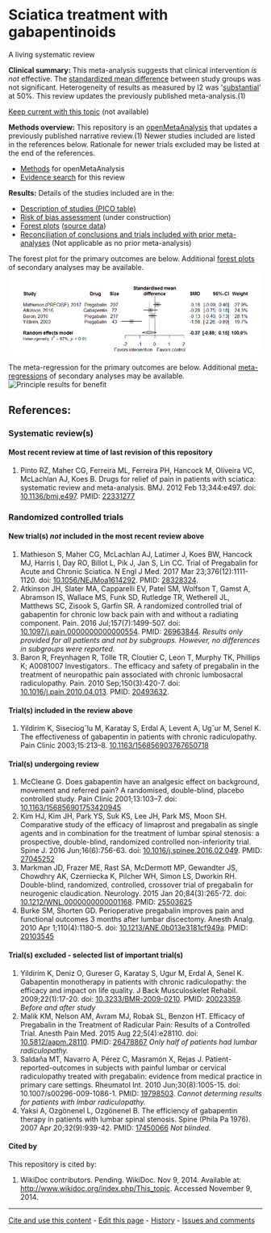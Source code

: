 Sciatica treatment with gabapentinoids
============================================
A living systematic review

**Clinical summary:** This meta-analysis suggests that clinical intervention *is not* effective. The [standardized mean difference](http://openmetaanalysis.github.io/methods.html#SMD) between study groups was not significant. Heterogeneity of results as measured by I2 was '[substantial](http://handbook.cochrane.org/chapter_9/9_5_2_identifying_and_measuring_heterogeneity.htm)' at 50%. This review updates the previously published meta-analysis.(1)

[Keep current with this topic](../master/files/searching/Keep-up.md) (not available)

**Methods overview:** This repository is an [openMetaAnalysis](https://openmetaanalysis.github.io/) that updates a previously published narrative review.(1) Newer studies included are listed in the references below. Rationale for newer trials excluded may be listed at the end of the references. 
* [Methods](http://openmetaanalysis.github.io/methods.html) for openMetaAnalysis
* [Evidence search](../master/files/searching/evidence-search.md) for this review

**Results:** Details of the studies included are in the:
* [Description of studies (PICO table)](../master/files/study-details/pico-table.md)
* [Risk of bias assessment](../master/files/study-details/risk-of-bias.md) (under construction)
* [Forest plots](../master/files/forest-plots) ([source data](../../tree/master/files/data))
* [Reconciliation of conclusions and trials included with prior meta-analyses](../master/files/reconcilation-tables) (Not applicable as no prior meta-analysis)

The forest plot for the primary outcomes are below. Additional [forest plots](../master/files/forest-plots) of secondary analyses may be available. 
![Principle results](https://github.com/openMetaAnalysis/Sciatica-treatment-with-gabapentinoids/blob/master/files/forest-plots/Outcome-Primary.png "Principle results")

The meta-regression for the primary outcomes are below. Additional [meta-regressions](../master/files/metaregression) of secondary analyses may be available. 
![Principle results for benefit](https://raw.githubusercontent.com/openMetaAnalysis/Sciatica-treatment-with-gabapentinoids/blob/master/master/files/metaregression/Outcome-Primary.png "Principle results for benefit]")

References:
----------------------------------

### Systematic review(s)
#### Most recent review at time of last revision of this repository
1. Pinto RZ, Maher CG, Ferreira ML, Ferreira PH, Hancock M, Oliveira VC, McLachlan AJ, Koes B. Drugs for relief of pain in patients with sciatica: systematic review and meta-analysis. BMJ. 2012 Feb 13;344:e497. doi: [10.1136/bmj.e497](http://dx.doi.org/10.1136/bmj.e497). PMID: [22331277](http://pubmed.gov/22331277)

### Randomized controlled trials
#### New trial(s) *not* included in the most recent review above
1. Mathieson S, Maher CG, McLachlan AJ, Latimer J, Koes BW, Hancock MJ, Harris I, Day RO, Billot L, Pik J, Jan S, Lin CC. Trial of Pregabalin for Acute and Chronic Sciatica. N Engl J Med. 2017 Mar 23;376(12):1111-1120. doi: [10.1056/NEJMoa1614292](http://dx.doi.org/10.1056/NEJMoa1614292). PMID: [28328324](http://pubmed.gov/28328324).
2. Atkinson JH, Slater MA, Capparelli EV, Patel SM, Wolfson T, Gamst A, Abramson IS, Wallace MS, Funk SD, Rutledge TR, Wetherell JL, Matthews SC, Zisook S, Garfin SR. A randomized controlled trial of gabapentin for chronic low back pain with and without a radiating component. Pain. 2016 Jul;157(7):1499-507. doi: [10.1097/j.pain.0000000000000554](http://dx.doi.org/10.1097/j.pain.0000000000000554). PMID: [26963844](http://pubmed.gov/26963844). *Results only provided for all patients and not by subgroups. However, no differences in subgroups were reported.*
3. Baron R, Freynhagen R, Tölle TR, Cloutier C, Leon T, Murphy TK, Phillips K; A0081007 Investigators.. The efficacy and safety of pregabalin in the treatment of neuropathic pain associated with chronic lumbosacral radiculopathy. Pain. 2010 Sep;150(3):420-7. doi: [10.1016/j.pain.2010.04.013](http://dx.doi.org/10.1016/j.pain.2010.04.013). PMID: [20493632](http://pubmed.gov/20493632).

#### Trial(s) included in the review above
1. Yildirim K, Siseciog˘lu M, Karatay S, Erdal A, Levent A, Ug˘ur M, Senel K. The effectiveness of gabapentin in patients with chronic radiculopathy. Pain Clinic 2003;15:213–8. [10.1163/156856903767650718](http://dx.doi.org/10.1163/156856903767650718)

#### Trial(s) undergoing review
1. McCleane G. Does gabapentin have an analgesic effect on background, movement and referred pain? A randomised, double-blind, placebo controlled study. Pain Clinic 2001;13:103–7. doi: [10.1163/156856901753420945](http://dx.doi.org/10.1163/156856901753420945)
2. Kim HJ, Kim JH, Park YS, Suk KS, Lee JH, Park MS, Moon SH. Comparative study of the efficacy of limaprost and pregabalin as single agents and in combination for the treatment of lumbar spinal stenosis: a prospective, double-blind, randomized controlled non-inferiority trial. Spine J. 2016 Jun;16(6):756-63. doi: [10.1016/j.spinee.2016.02.049](http://dx.doi.org/10.1163/10.1016/j.spinee.2016.02.049). PMID: [27045252](http://pubmed.gov/27045252)
3. Markman JD, Frazer ME, Rast SA, McDermott MP, Gewandter JS, Chowdhry AK, Czerniecka K, Pilcher WH, Simon LS, Dworkin RH. Double-blind, randomized, controlled, crossover trial of pregabalin for neurogenic claudication. Neurology. 2015 Jan 20;84(3):265-72. doi: [10.1212/WNL.0000000000001168](http://dx.doi.org/10.1212/WNL.0000000000001168). PMID: [25503625](http://pubmed.gov/25503625)
4. Burke SM, Shorten GD. Perioperative pregabalin improves pain and functional outcomes 3 months after lumbar discectomy. Anesth Analg. 2010 Apr 1;110(4):1180-5. doi: [10.1213/ANE.0b013e3181cf949a](http://dx.doi.org/10.1213/ANE.0b013e3181cf949a). PMID: [20103545](http://pubmed.gov/20103545)

#### Trial(s) excluded - selected list of important trial(s)
1. Yildirim K, Deniz O, Gureser G, Karatay S, Ugur M, Erdal A, Senel K. Gabapentin monotherapy in patients with chronic radiculopathy: the efficacy and impact on life quality. J Back Musculoskelet Rehabil. 2009;22(1):17-20. doi: [10.3233/BMR-2009-0210](http://dx.doi.org/10.3233/BMR-2009-0210). PMID: [20023359](http://pubmed.gov/20023359). *Before and after study*
2. Malik KM, Nelson AM, Avram MJ, Robak SL, Benzon HT. Efficacy of Pregabalin in the Treatment of Radicular Pain: Results of a Controlled Trial. Anesth Pain Med. 2015 Aug 22;5(4):e28110. doi: [10.5812/aapm.28110](http://dx.doi.org/10.5812/aapm.28110). PMID: [26478867](http://pubmed.gov/26478867) *Only half of patients had lumbar radiculopathy.*
3. Saldaña MT, Navarro A, Pérez C, Masramón X, Rejas J. Patient-reported-outcomes in subjects with painful lumbar or cervical radiculopathy treated with pregabalin: evidence from medical practice in primary care settings. Rheumatol Int. 2010 Jun;30(8):1005-15. doi: 10.1007/s00296-009-1086-1. PMID: [19798503](http://pubmed.gov/19798503). *Cannot determing results for patients with lmbar radiculopathy.*
4. Yaksi A, Ozgönenel L, Ozgönenel B. The efficiency of gabapentin therapy in patients with lumbar spinal stenosis. Spine (Phila Pa 1976). 2007 Apr 20;32(9):939-42. PMID: [17450066](http://pubmed.gov/17450066) *Not blinded.*

#### Cited by
This repository is cited by:
1. WikiDoc contributors. Pending. WikiDoc. Nov 9, 2014. Available at: http://www.wikidoc.org/index.php/This_topic. Accessed November 9, 2014. 

-------------------------------
[Cite and use this content](https://github.com/openMetaAnalysis/openMetaAnalysis.github.io/blob/master/reusing.MD)  - [Edit this page](../../edit/master/README.md) - [History](../../commits/master/README.md)  - 
[Issues and comments](../../issues?q=is%3Aboth+is%3Aissue)

